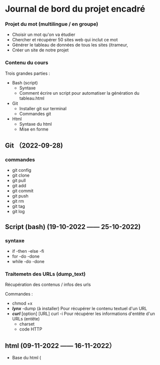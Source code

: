 # Journal de bord du projet encadré


### Projet du mot (multilingue / en groupe)

- Choisir un mot qu'on va étudier
- Chercher et récupérer 50 sites web qui inclut ce mot
- Générer le tableau de données de tous les sites (itrameur, 
- Créer un site de notre projet 


### Contenu du cours 


Trois grandes parties :
- Bash (script)
    - Syntaxe 
    - Comment écrire un script pour automatiser la génération du tableau.html
- Git 
    - Installer git sur terminal
    - Commandes git
- Html 
    - Syntaxe du html
    - Mise en forme



## Git （2022-09-28)


### commandes


- git config
- git clone
- git pull
- git add
- git commit
- git push
- git rm
- git tag
- git log


## Script (bash) (19-10-2022 —— 25-10-2022)


### syntaxe 


- if -then -else -fi
- for -do -done
- while -do -done

### Traitemetn des URLs (dump_text) 

Récupération des contenus / infos des urls

Commandes :
- chmod +x
- ***lynx*** -dump (à installer)
  Pour récupérer le contenu textuel d'un URL
- ***curl*** [option] [URL]
  curl -i
  Pour récupérer les informations d'entête d'un URLs (entête)
  - charset
  - code HTTP



## html (09-11-2022 —— 16-11-2022）

- Base du html (<http> <head> <title> <div class=""> <ol> <li>)
- css (<style>, link)

  

## projet en groupe (commancé le 11-2022)

LIEN :
  https://github.com/Yidi-Huang/PPE_projet.git
  
  
Pour notre site-projet :
1. concordances
2. fréquence d'occurrences 
3. contexte (egrep)
4. aspiration
5. dump-text
6. word-cloud (14-12-2022)


### HTML (19-12-2022)


- Apprendre les règles HTML (cours TD et des cours en ligne)
- Chercher des modèles sur le site Bulma
- structurer et modifier index.html de notre projet


### CSS (à paritr de 23-12-2022)


- Apprendre comment structurer notre site projet-mot (dépaysement)
- Apprendre l'animation CSS (notamment "hover" effet) pour dynamiser le site


